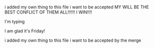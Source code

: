 i added my own thing to this file i want to be accepted
MY WILL BE THE BEST CONFLICT OF THEM ALL!!!!!! I WIN!!!!

I'm typing

I am glad it's Friday!

i added my own thing to this file i want to be accepted by the merge
